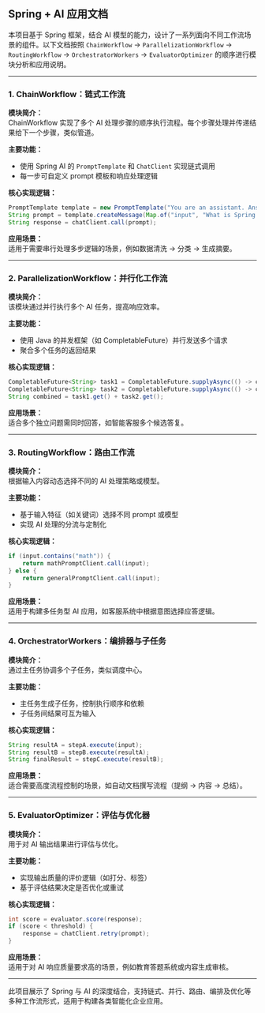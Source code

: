 ## Spring + AI 应用文档

本项目基于 Spring 框架，结合 AI 模型的能力，设计了一系列面向不同工作流场景的组件。以下文档按照 `ChainWorkflow` → `ParallelizationWorkflow` → `RoutingWorkflow` → `OrchestratorWorkers` → `EvaluatorOptimizer` 的顺序进行模块分析和应用说明。

---

### 1. ChainWorkflow：链式工作流

**模块简介：**  
ChainWorkflow 实现了多个 AI 处理步骤的顺序执行流程。每个步骤处理并传递结果给下一个步骤，类似管道。

**主要功能：**

- 使用 Spring AI 的 `PromptTemplate` 和 `ChatClient` 实现链式调用
- 每一步可自定义 prompt 模板和响应处理逻辑

**核心实现逻辑：**

```java
PromptTemplate template = new PromptTemplate("You are an assistant. Answer: {input}");
String prompt = template.createMessage(Map.of("input", "What is Spring AI?"));
String response = chatClient.call(prompt);
```

**应用场景：**  
适用于需要串行处理多步逻辑的场景，例如数据清洗 → 分类 → 生成摘要。

---

### 2. ParallelizationWorkflow：并行化工作流

**模块简介：**  
该模块通过并行执行多个 AI 任务，提高响应效率。

**主要功能：**

- 使用 Java 的并发框架（如 CompletableFuture）并行发送多个请求
- 聚合多个任务的返回结果

**核心实现逻辑：**

```java
CompletableFuture<String> task1 = CompletableFuture.supplyAsync(() -> chatClient.call(prompt1));
CompletableFuture<String> task2 = CompletableFuture.supplyAsync(() -> chatClient.call(prompt2));
String combined = task1.get() + task2.get();
```

**应用场景：**  
适合多个独立问题需同时回答，如智能客服多个候选答复。

---

### 3. RoutingWorkflow：路由工作流

**模块简介：**  
根据输入内容动态选择不同的 AI 处理策略或模型。

**主要功能：**

- 基于输入特征（如关键词）选择不同 prompt 或模型
- 实现 AI 处理的分流与定制化

**核心实现逻辑：**

```java
if (input.contains("math")) {
    return mathPromptClient.call(input);
} else {
    return generalPromptClient.call(input);
}
```

**应用场景：**  
适用于构建多任务型 AI 应用，如客服系统中根据意图选择应答逻辑。

---

### 4. OrchestratorWorkers：编排器与子任务

**模块简介：**  
通过主任务协调多个子任务，类似调度中心。

**主要功能：**

- 主任务生成子任务，控制执行顺序和依赖
- 子任务间结果可互为输入

**核心实现逻辑：**

```java
String resultA = stepA.execute(input);
String resultB = stepB.execute(resultA);
String finalResult = stepC.execute(resultB);
```

**应用场景：**  
适合需要高度流程控制的场景，如自动文档撰写流程（提纲 → 内容 → 总结）。

---

### 5. EvaluatorOptimizer：评估与优化器

**模块简介：**  
用于对 AI 输出结果进行评估与优化。

**主要功能：**

- 实现输出质量的评价逻辑（如打分、标签）
- 基于评估结果决定是否优化或重试

**核心实现逻辑：**

```java
int score = evaluator.score(response);
if (score < threshold) {
    response = chatClient.retry(prompt);
}
```

**应用场景：**  
适用于对 AI 响应质量要求高的场景，例如教育答题系统或内容生成审核。

---

此项目展示了 Spring 与 AI 的深度结合，支持链式、并行、路由、编排及优化等多种工作流形式，适用于构建各类智能化企业应用。